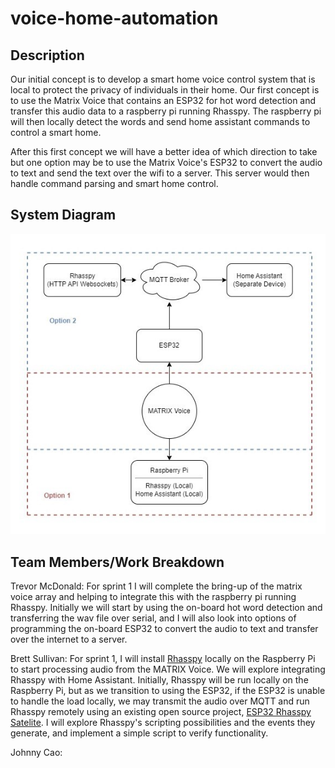 # voice-home-automation

## Description
Our initial concept is to develop a smart home voice control system that is local to protect the privacy of individuals in their home. Our first concept is to use the Matrix Voice that contains an ESP32 for hot word detection and transfer this audio data to a raspberry pi running Rhasspy. The raspberry pi will then locally detect the words and send home assistant commands to control a smart home. 

After this first concept we will have a better idea of which direction to take but one option may be to use the Matrix Voice's ESP32 to convert the audio to text and send the text over the wifi to a server. This server would then handle command parsing and smart home control. 

## System Diagram

![System Diagram](./docs/system_diagram.jpg)

## Team Members/Work Breakdown

Trevor McDonald: For sprint 1 I will complete the bring-up of the matrix voice array and helping to integrate this with the raspberry pi running Rhasspy. Initially we will start by using the on-board hot word detection and transferring the wav file over serial, and I will also look into options of programming the on-board ESP32 to convert the audio to text and transfer over the internet to a server. 

Brett Sullivan: For sprint 1, I will install [Rhasspy](https://rhasspy.readthedocs.io/en/latest/) locally on the Raspberry Pi to start processing audio from the MATRIX Voice. We will explore integrating Rhasspy with Home Assistant. Initially, Rhasspy will be run locally on the Raspberry Pi, but as we transition to using the ESP32, if the ESP32 is unable to handle the load locally, we may transmit the audio over MQTT and run Rhasspy remotely using an existing open source project, [ESP32 Rhasspy Satelite](https://github.com/Romkabouter/ESP32-Rhasspy-Satellite). I will explore Rhasspy's scripting possibilities and the events they generate, and implement a simple script to verify functionality.

Johnny Cao:



